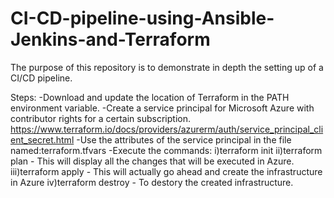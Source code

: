 # CI-CD-pipeline-using-Ansible-Jenkins-and-Terraform
The purpose of this repository is to demonstrate in depth the setting up of a CI/CD pipeline.

Steps:
-Download and update the location of Terraform in the PATH environment variable.
-Create a service principal for Microsoft Azure with contributor rights for a certain subscription.
https://www.terraform.io/docs/providers/azurerm/auth/service_principal_client_secret.html
-Use the attributes of the service principal in the file named:terraform.tfvars
-Execute the commands:
i)terraform init
ii)terraform plan  - This will display all the changes that will be executed in Azure.
iii)terraform apply - This will actually go ahead and create the infrastructure in Azure
iv)terraform destroy - To destory the created infrastructure.

